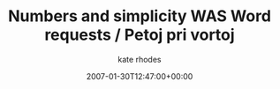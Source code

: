 ---
title: 'Numbers and simplicity WAS Word requests / Petoj pri vortoj'
posts: 3
hash: 't641'
author: 'kate rhodes'
date: 2007-01-30T12:47:00+00:00
sources:
  - http://forums.tokipona.org/viewtopic.php%3Ft=641.html
---
